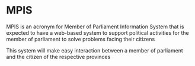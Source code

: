 # MPIS
MPIS is an acronym for Member of Parliament Information System that is expected to have a web-based system to support political activities for the member of parliament to solve problems facing their citizens

This system will make easy interaction between a member of parliament and the citizen of the respective provinces
